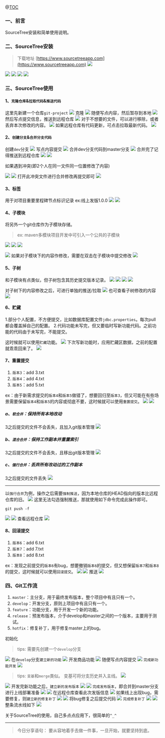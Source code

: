 ﻿@[TOC](文章目录)

### 一、前言

SourceTree安装和简单使用说明。

### 二、SourceTree安装

> 下载地址 [https://www.sourcetreeapp.com](https://www.sourcetreeapp.com)
> ![](./images/03-SourceTree安装使用-20230728105538752.png)

![](./images/03-SourceTree安装使用-20230728105539295.png)
![](./images/03-SourceTree安装使用-20230728105539318.png)
![](./images/03-SourceTree安装使用-20230728105539339.png)
![](./images/03-SourceTree安装使用-20230728105539360.png)

### 三、SourceTree使用

#### 1、`克隆仓库`&`拉取代码`&`推送代码`

这里先新建一个仓库`git-project`
![](./images/03-SourceTree安装使用-20230728105539382.png)
克隆
![](./images/03-SourceTree安装使用-20230728105539403.png)
随便写点内容，然后暂存到本地
![](./images/03-SourceTree安装使用-20230728105539425.png)
然后写点提交信息，推送到远程仓库
![](./images/03-SourceTree安装使用-20230728105539448.png)
对于不想要的文件，可以进行移除，或者丢弃本次修改的内容。
![](./images/03-SourceTree安装使用-20230728105539470.png)
如果远程仓库有代码更新，可点击拉取最新代码。
![](./images/03-SourceTree安装使用-20230728105539490.png)

#### 2、`创建分支`&`合并分支代码`

创建`dev`分支
![](./images/03-SourceTree安装使用-20230728105539512.png)
写点内容提交
![](./images/03-SourceTree安装使用-20230728105539534.png)
合并dev分支代码到master分支
![](./images/03-SourceTree安装使用-20230728105539557.png)
合并完了记得推送到远程仓库
![](./images/03-SourceTree安装使用-20230728105539581.png)
![](./images/03-SourceTree安装使用-20230728105539603.png)

如果遇到冲突(即2个人在同一文件同一位置修改了内容)

![](./images/03-SourceTree安装使用-20230728105539623.png)
![](./images/03-SourceTree安装使用-20230728105539653.png)
打开此冲突文件进行合并修改再提交即可
![](./images/03-SourceTree安装使用-20230728105539676.png)

#### 3、标签

用于对项目重要里程碑节点标识记录  ex:线上发版1.0.0
![](./images/03-SourceTree安装使用-20230728105539710.png)
![](./images/03-SourceTree安装使用-20230728105539729.png)

#### 4、子模块

将另外一个git仓库作为子模块存储。

> ex: maven多模块项目开发中可引入一个公共的子模块

![](./images/03-SourceTree安装使用-20230728105539749.png)
![](./images/03-SourceTree安装使用-20230728105539770.png)
![](./images/03-SourceTree安装使用-20230728105539790.png)

![](./images/03-SourceTree安装使用-20230728105539810.png)
如果对子模块下的内容作修改，需要在双击在子模块中提交修改
![](./images/03-SourceTree安装使用-20230728105539831.png)

#### 5、子树

和子模块有点类似，但子树包含其历史提交版本记录。
![](./images/03-SourceTree安装使用-20230728105539851.png)
![](./images/03-SourceTree安装使用-20230728105539869.png)
![](./images/03-SourceTree安装使用-20230728105539887.png)
![](./images/03-SourceTree安装使用-20230728105539907.png)

对子树下的内容修改之后，可进行单独的推送/拉取
![](./images/03-SourceTree安装使用-20230728105539927.png)
也可查看子树修改的内容
![](./images/03-SourceTree安装使用-20230728105539949.png)

#### 6、贮藏

1.部分个人配置，不方便提交，比如数据库配置文件`jdbc.properties`。每次pull都会覆盖掉自己的配置。
2.代码功能未写完，但又要临时写新功能代码。之前功能的代码由于未写完，不能提交。

这时候就可以使用`贮藏`功能。
![](./images/03-SourceTree安装使用-20230728105539975.png)
下次写新功能时，应用贮藏区数据，之前的配置就乖乖回来了。
![](./images/03-SourceTree安装使用-20230728105539999.png)

#### 7、重置提交

1. `版本3`：add 3.txt
2. `版本4`：add 4.txt
3. `版本5`：add 5.txt

ex：由于新需求提交的`版本4`和`版本5`做错了，想要回归至`版本3`，但又可能在有些场景需要保留`版本4`和`版本5`的内容或彻底不要，这时候就可以使用`重置提交`。
![](./images/03-SourceTree安装使用-20230728105540044.png)
![](./images/03-SourceTree安装使用-20230728105540067.png)

##### a、`软合并`：保持所有本地改动

3之后提交的文件不会丢失，且加入git版本管理
![](./images/03-SourceTree安装使用-20230728105540086.png)

##### b、`混合合并`：保持工作副本并重置索引

3之后提交的文件不会丢失，且移出git版本管理
![](./images/03-SourceTree安装使用-20230728105540106.png)

##### c、`强行合并`：丢弃所有改动过的工作副本

3之后提交的文件丢失
![](./images/03-SourceTree安装使用-20230728105540126.png)

---

以`强行合并`为例，操作之后需要`强制推送`，因为本地仓库的HEAD指向的版本比远程仓库的旧。
![](./images/03-SourceTree安装使用-20230728105540144.png)
这里无法勾选强制推送，那就使用如下命令完成此操作即可。

```shell
git push -f
```

![](./images/03-SourceTree安装使用-20230728105540165.png)
![](./images/03-SourceTree安装使用-20230728105540183.png)
查看远程仓库
![](./images/03-SourceTree安装使用-20230728105540204.png)

#### 8、回滚提交

1. `版本6`：add 6.txt
2. `版本7`：add 7.txt
3. `版本8`：add 8.txt

ex：发现之前提交的`版本6`有bug，想要撤销`版本6`的提交，但又想保留`版本7`和`版本8`的提交，这时候就可以使用`回滚提交`。
![](./images/03-SourceTree安装使用-20230728105540225.png)
![](./images/03-SourceTree安装使用-20230728105540250.png)
推送
![](./images/03-SourceTree安装使用-20230728105540272.png)

### 四、Git工作流

1. `master`：主分支，用于最终发布版本，整个项目中有且只有一个。
2. `develop`：开发分支，原则上项目中有且只有一个。
3. `feature`：功能分支，用于开发一个新的功能。
4. `release`：预发布版本，介于develop和master之间的一个版本，主要用于测试。
5. `hotfix`：修复补丁，用于修复master上的bug。


初始化

> tips: 需要先创建一个`develop`分支

![](./images/03-SourceTree安装使用-20230728105540292.png)
在`develop`分支`建立新的功能`
![](./images/03-SourceTree安装使用-20230728105540315.png)
开发商品功能
![](./images/03-SourceTree安装使用-20230728105540338.png)
随便写点内容提交
![](./images/03-SourceTree安装使用-20230728105540357.png)
`完成新功能开发`
![](./images/03-SourceTree安装使用-20230728105540379.png)

> tips: `变基`和`merge`类似。
> 变基可将分支历史并入主线。
> ![](./images/03-SourceTree安装使用-20230728105540405.png)

![](./images/03-SourceTree安装使用-20230728105540427.png)
开发完新功能之后，`建立新的发布版本`
![](./images/03-SourceTree安装使用-20230728105540445.png)
![](./images/03-SourceTree安装使用-20230728105540469.png)
`完成发布版本`，即合并到master分支进行上线部署准备
![](./images/03-SourceTree安装使用-20230728105540487.png)
![](./images/03-SourceTree安装使用-20230728105540513.png)
在远程仓库查看此次发版信息
![](./images/03-SourceTree安装使用-20230728105540533.png)
如果线上出现bug，需要修复，则`建立新的修复补丁`
![](./images/03-SourceTree安装使用-20230728105540556.png)
![](./images/03-SourceTree安装使用-20230728105540577.png)
将bug修复之后提交代码
![](./images/03-SourceTree安装使用-20230728105540600.png)
`完成修复补丁`
![](./images/03-SourceTree安装使用-20230728105540625.png)
![](./images/03-SourceTree安装使用-20230728105540645.png)
整条流水线如下
![](./images/03-SourceTree安装使用-20230728105540667.png)

关于SourceTree的使用，自己多点点应用下，很简单的`^_^`

--- 

> 今日分享语句：
> 要从容地着手去做一件事，一旦开始，就要坚持到底。

